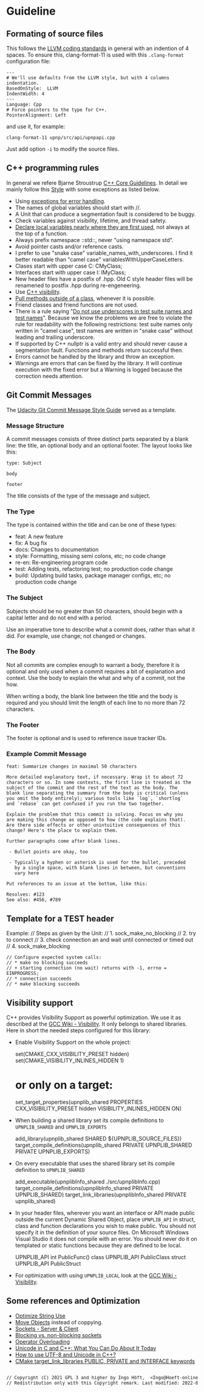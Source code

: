 # Guideline
## Formating of source files
This follows the [LLVM coding standards](https://llvm.org/docs/CodingStandards.html) in general with an indention of 4 spaces. To ensure this, clang-format-11 is used with this `.clang-format` configuration file:

    ---
    # We'll use defaults from the LLVM style, but with 4 columns indentation.
    BasedOnStyle:  LLVM
    IndentWidth: 4
    ---
    Language: Cpp
    # Force pointers to the type for C++.
    PointerAlignment: Left

and use it, for example:

    clang-format-11 upnp/src/api/upnpapi.cpp

Just add option `-i` to modify the source files.

## C++ programming rules
In general we refere Bjarne Stroustrup [C++ Core Guidelines](https://isocpp.github.io/CppCoreGuidelines/CppCoreGuidelines). In detail we mainly follow this [Style](https://lefticus.gitbooks.io/cpp-best-practices/content/03-Style.html) with some exceptions as listed below.

- Using [exceptions for error handling](https://www.acodersjourney.com/top-15-c-exception-handling-mistakes-avoid/).
- The names of global variables should start with //.
- A Unit that can produce a segmentation fault is considered to be buggy.
- Check variables against visibility, lifetime, and thread safety.
- [Declare local variables nearly where they are first used](https://isocpp.org/wiki/faq/coding-standards#declare-near-first-use), not always at the top of a function.
- Always prefix namespace ::std::, never "using namespace std".
- Avoid pointer casts and/or reference casts.
- I prefer to use "snake case" variable_names_with_underscores. I find it better readable than "camel case" variablesWithUpperCaseLetters.
- Clases start with upper case C: CMyClass;
- Interfaces start with upper case I: IMyClass;
- New header files have a postfix of .hpp. Old C style header files will be renamened to postfix .hpp during re-engeneering.
- Use [C++ visibility](https://stackoverflow.com/q/69890807/5014688).
- [Pull methods outside of a class](https://www.fluentcpp.com/2017/06/20/interface-principle-cpp/), whenever it is possible.
- Friend classes and friend functions are not used.
- There is a rule saying "[Do not use underscores in test suite names and test names](https://google.github.io/googletest/faq.html#why-should-test-suite-names-and-test-names-not-contain-underscore)". Because we know the problems we are free to violate the rule for readability with the following restrictions: test suite names only written in "camel case", test names are written in "snake case" without leading and trailing underscore.
- If supported by C++ nullptr is a valid entry and should never cause a segmentation fault. Functions and methods return successful then.
- Errors cannot be handled by the library and throw an exception.
- Warnings are errors that can be fixed by the library. It will continue execution with the fixed error but a Warning is logged because the correction needs attention.

## Git Commit Messages
The [Udacity Git Commit Message Style Guide](https://udacity.github.io/git-styleguide/) served as a template.

### Message Structure
A commit messages consists of three distinct parts separated by a blank line: the title, an optional body and an optional footer. The layout looks like this:

    type: Subject

    body

    footer

The title consists of the type of the message and subject.

### The Type
The type is contained within the title and can be one of these types:

- feat: A new feature
- fix: A bug fix
- docs: Changes to documentation
- style: Formatting, missing semi colons, etc; no code change
- re-en: Re-engineering program code
- test: Adding tests, refactoring test; no production code change
- build: Updating build tasks, package manager configs, etc; no production code change

### The Subject
Subjects should be no greater than 50 characters, should begin with a capital letter and do not end with a period.

Use an imperative tone to describe what a commit does, rather than what it did. For example, use change; not changed or changes.

### The Body
Not all commits are complex enough to warrant a body, therefore it is optional and only used when a commit requires a bit of explanation and context. Use the body to explain the what and why of a commit, not the how.

When writing a body, the blank line between the title and the body is required and you should limit the length of each line to no more than 72 characters.

### The Footer
The footer is optional and is used to reference issue tracker IDs.

### Example Commit Message
    feat: Summarize changes in maximal 50 characters

    More detailed explanatory text, if necessary. Wrap it to about 72
    characters or so. In some contexts, the first line is treated as the
    subject of the commit and the rest of the text as the body. The
    blank line separating the summary from the body is critical (unless
    you omit the body entirely); various tools like `log`, `shortlog`
    and `rebase` can get confused if you run the two together.

    Explain the problem that this commit is solving. Focus on why you
    are making this change as opposed to how (the code explains that).
    Are there side effects or other unintuitive consequences of this
    change? Here's the place to explain them.

    Further paragraphs come after blank lines.

     - Bullet points are okay, too

     - Typically a hyphen or asterisk is used for the bullet, preceded
       by a single space, with blank lines in between, but conventions
       vary here

    Put references to an issue at the bottom, like this:

    Resolves: #123
    See also: #456, #789

## Template for a TEST header
Example:
    // Steps as given by the Unit:
    // 1. sock_make_no_blocking
    // 2. try to connect
    // 3. check connection an and wait until connected or timed out
    // 4. sock_make_blocking

    // Configure expected system calls:
    // * make no blocking succeeds
    // + starting connection (no wait) returns with -1, errno = EINPROGRESS;
    // * connection succeeds
    // * make blocking succeeds

## Visibility support
C++ provides Visibility Support as powerful optimization. We use it as described at the [GCC Wiki - Visibility](https://gcc.gnu.org/wiki/Visibility). It only belongs to shared libraries. Here in short the needed steps configured for this library:
- Enable Visibility Support on the whole project:

    set(CMAKE_CXX_VISIBILITY_PRESET hidden)
    set(CMAKE_VISIBILITY_INLINES_HIDDEN 1)

    # or only on a target:
    set_target_properties(upnplib_shared PROPERTIES
            CXX_VISIBILITY_PRESET hidden
            VISIBILITY_INLINES_HIDDEN ON)

- When building a shared library set its compile definitions to `UPNPLIB_SHARED` and `UPNPLIB_EXPORTS`

    add_library(upnplib_shared SHARED
            ${UPNPLIB_SOURCE_FILES})
    target_compile_definitions(upnplib_shared
            PRIVATE UPNPLIB_SHARED
            PRIVATE UPNPLIB_EXPORTS)

- On every executable that uses the shared library set its compile definition to `UPNPLIB_SHARED`

    add_executable(upnplibInfo_shared
            ./src/upnplibInfo.cpp)
    target_compile_definitions(upnplibInfo_shared
            PRIVATE UPNPLIB_SHARED)
    target_link_libraries(upnplibInfo_shared
            PRIVATE upnplib_shared)

- In your header files, wherever you want an interface or API made public outside the current Dynamic Shared Object, place `UPNPLIB_API` in struct, class and function declarations you wish to make public. You should not specify it in the definition of your source files. On Microsoft Windows Visual Studio it does not compile with an error. You should never do it on templated or static functions because they are defined to be local.

    UPNPLIB_API int PublicFunc()
    class UPNPLIB_API PublicClass
    struct UPNPLIB_API PublicStruct

- For optimization with using `UPNPLIB_LOCAL` look at the [GCC Wiki - Visibility](https://gcc.gnu.org/wiki/Visibility).

## Some references and 0ptimization
- [Optimize String Use](https://www.oreilly.com/library/view/optimized-c/9781491922057/ch04.html)
- [ Move Objects](https://newbedev.com/is-std-vector-copying-the-objects-with-a-push-back) instead of coppying.
- [Sockets - Server & Client](https://www.bogotobogo.com/cplusplus/sockets_server_client.php)
- [Blocking vs. non-blocking sockets](https://www.scottklement.com/rpg/socktut/nonblocking.html)
- [Operator Overloading](https://condor.depaul.edu/ntomuro/courses/262/notes/lecture3.html)
- [Unicode in C and C++: What You Can Do About It Today](https://www.cprogramming.com/tutorial/unicode.html)
- [How to use UTF-8 and Unicode in C++?](https://stackoverflow.com/questions/61977664/how-to-use-utf-8-and-unicode-in-c-how-big-is-c20-char8-t)
- [CMake target_link_libraries PUBLIC, PRIVATE and INTERFACE keywords](https://stackoverflow.com/q/26037954/5014688)

<pre><sup>
// Copyright (C) 2021 GPL 3 and higher by Ingo Höft,  &#60;Ingo&#64;Hoeft-online.de&#62;
// Redistribution only with this Copyright remark. Last modified: 2022-08-25
</sup></sup>
